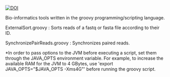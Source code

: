 [![DOI](https://zenodo.org/badge/428339664.svg)](https://zenodo.org/badge/latestdoi/428339664)

Bio-informatics tools written in the groovy programming/scripting language.

ExternalSort.groovy : Sorts reads of a fastq or fasta file according to their ID.

SynchronizePairReads.groovy : Synchronizes paired reads.

*In order to pass options to the JVM before executing a script, 
set them through the JAVA_OPTS environment variable.
For example, to increase the available RAM for the JVM to 4 GBytes, 
use 'export JAVA_OPTS="$JAVA_OPTS -Xms4G"' before running the groovy script.
